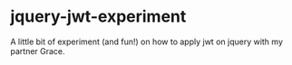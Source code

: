 # jquery-jwt-experiment


A little bit of experiment (and fun!) on how to apply jwt on jquery with my partner Grace.
